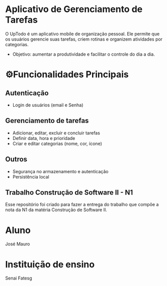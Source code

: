 # Aplicativo de Gerenciamento de Tarefas

O UpTodo é um aplicativo mobile de organização pessoal. Ele permite que os usuários gerencie suas tarefas, criem rotinas e
organizem atividades por categorias.
- Objetivo: aumentar a produtividade e facilitar o controle do dia a dia.

# ⚙️Funcionalidades Principais

## Autenticação
- Login de usuários (email e Senha)

## Gerenciamento de tarefas
- Adicionar, editar, excluir e concluir tarefas
- Definir data, hora e prioridade
- Criar e editar categorias (nome, cor, ícone)

## Outros
- Segurança no armazenamento e
autenticação
- Persistência local


## Trabalho Construção de Software II - N1
Esse repositório foi criado para fazer a entrega do trabalho que compõe a nota da N1 da matéria Construção de Software II.

# Aluno
José Mauro

# Instituição de ensino
Senai Fatesg